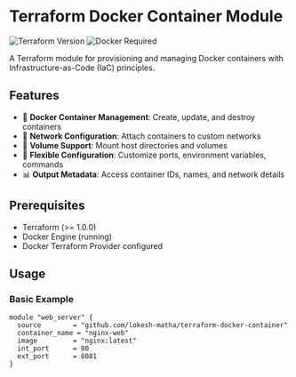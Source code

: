 # Terraform Docker Container Module

![Terraform Version](https://img.shields.io/badge/terraform-%3E%3D1.0.0-blue.svg)
![Docker Required](https://img.shields.io/badge/docker-required-green.svg)

A Terraform module for provisioning and managing Docker containers with Infrastructure-as-Code (IaC) principles.

## Features

- 🐳 **Docker Container Management**: Create, update, and destroy containers
- 🔗 **Network Configuration**: Attach containers to custom networks
- 💾 **Volume Support**: Mount host directories and volumes
- 🔧 **Flexible Configuration**: Customize ports, environment variables, commands
- 📊 **Output Metadata**: Access container IDs, names, and network details

## Prerequisites

- Terraform (>= 1.0.0)
- Docker Engine (running)
- Docker Terraform Provider configured

## Usage

### Basic Example

```hcl
module "web_server" {
  source        = "github.com/lokesh-matha/terraform-docker-container"
  container_name = "nginx-web"
  image         = "nginx:latest"
  int_port      = 80
  ext_port      = 8081
}
